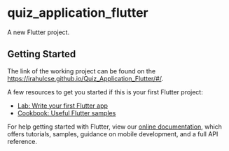 # quiz_application_flutter

A new Flutter project.

## Getting Started
The link of the working project can be found on the https://irahulcse.github.io/Quiz_Application_Flutter/#/.

A few resources to get you started if this is your first Flutter project:

- [Lab: Write your first Flutter app](https://flutter.dev/docs/get-started/codelab)
- [Cookbook: Useful Flutter samples](https://flutter.dev/docs/cookbook)

For help getting started with Flutter, view our
[online documentation](https://flutter.dev/docs), which offers tutorials,
samples, guidance on mobile development, and a full API reference.
